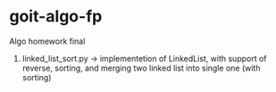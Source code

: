 # goit-algo-fp
Algo homework final

1. linked_list_sort.py -> implementetion of LinkedList, with support of reverse, sorting, and merging two linked list into single one (with sorting)
